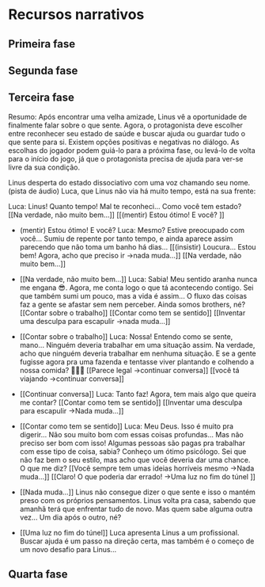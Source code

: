 # Recursos narrativos 

## Primeira fase 

## Segunda fase

## Terceira fase
Resumo:
Após encontrar uma velha amizade, Linus vê a oportunidade de finalmente falar sobre o que sente. Agora, o protagonista deve escolher entre reconhecer seu estado de saúde e buscar ajuda ou guardar tudo o que sente para si. Existem opções positivas e negativas no diálogo. As escolhas do jogador podem guiá-lo para a próxima fase, ou levá-lo de volta para o início do jogo, já que o protagonista precisa de ajuda para ver-se livre da sua condição.



Linus desperta do estado dissociativo com uma voz chamando seu nome. (pista de áudio)
Luca, que Linus não via há muito tempo, está na sua frente:

Luca: Linus! Quanto tempo! Mal te reconheci... Como você tem estado?
[[Na verdade, não muito bem...]]
[[(mentir) Estou ótimo! E você? ]]

* (mentir) Estou ótimo! E você? 
Luca: Mesmo? Estive preocupado com você... Sumiu de repente por tanto tempo, e ainda aparece assim parecendo que não toma um banho há dias...
[[(insistir) Loucura... Estou bem! Agora, acho que preciso ir ->nada muda...]]
[[Na verdade, não muito bem...]]


* [[Na verdade, não muito bem...]]
Luca: Sabia! Meu sentido aranha nunca me engana 😎. Agora, me conta logo o que tá acontecendo contigo. Sei que também sumi um pouco, mas a vida é assim... O fluxo das coisas faz a gente se afastar sem nem perceber. Ainda somos brothers, né?
[[Contar sobre o trabalho]]
[[Contar como tem se sentido]]
[[Inventar uma desculpa para escapulir ->nada muda...]]

* [[Contar sobre o trabalho]]
Luca: Nossa! Entendo como se sente, mano... Ninguém deveria trabalhar em uma situação assim. Na verdade, acho que ninguém deveria trabalhar em nenhuma situação. E se a gente fugisse agora pra uma fazenda e tentasse viver plantando e colhendo a nossa comida? 🧑🏻‍🌾
[[Parece legal ->continuar conversa]]
[[você tá viajando ->continuar conversa]]

* [[Continuar conversa]]
Luca: Tanto faz! Agora, tem mais algo que queira me contar?
[[Contar como tem se sentido]]
[[Inventar uma desculpa para escapulir ->Nada muda...]]

* [[Contar como tem se sentido]]
Luca: Meu Deus. Isso é muito pra digerir... Não sou muito bom com essas coisas profundas... Mas não preciso ser bom com isso! Algumas pessoas são pagas pra trabalhar com esse tipo de coisa, sabia? Conheço um ótimo psicólogo. Sei que não faz bem o seu estilo, mas acho que você deveria dar uma chance. O que me diz?
[[Você sempre tem umas ideias horríveis mesmo ->Nada muda...]]
[[Claro! O que poderia dar errado! ->Uma luz no fim do túnel ]]

* [[Nada muda...]]
Linus não consegue dizer o que sente e isso o mantém preso com os próprios pensamentos. Linus volta pra casa, sabendo que amanhã terá que enfrentar tudo de novo. Mas quem sabe alguma outra vez... Um dia após o outro, né?

* [[Uma luz no fim do túnel]]
Luca apresenta Linus a um profissional. Buscar ajuda é um passo na direção certa, mas também é o começo de um novo desafio para Linus...



## Quarta fase

